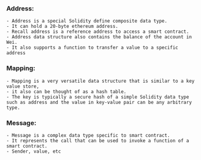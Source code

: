 ### Address:

	- Address is a special Solidity define composite data type. 
	- It can hold a 20-byte ethereum address. 
	- Recall address is a reference address to access a smart contract. 
	- Address data structure also contains the balance of the account in Wei. 
	- It also supports a function to transfer a value to a specific address


### Mapping:
	- Mapping is a very versatile data structure that is similar to a key value store, 
	- it also can be thought of as a hash table. 
	- The key is typically a secure hash of a simple Solidity data type such as address and the value in key-value pair can be any arbitrary type.


### Message:
	- Message is a complex data type specific to smart contract. 
	- It represents the call that can be used to invoke a function of a smart contract.
	- Sender, value, etc


